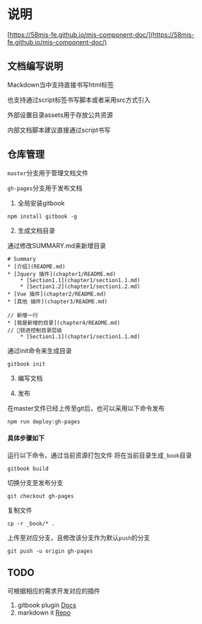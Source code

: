# 说明
[https://58mis-fe.github.io/mis-component-doc/](https://58mis-fe.github.io/mis-component-doc/)

## 文档编写说明

Mackdown当中支持直接书写html标签

也支持通过script标签书写脚本或者采用src方式引入

外部设置目录assets用于存放公共资源

内部文档脚本建议直接通过script书写

## 仓库管理

`master`分支用于管理文档文件

`gh-pages`分支用于发布文档

1. 全局安装gitbook

```
npm install gitbook -g
```

2. 生成文档目录

通过修改SUMMARY.md来新增目录
```
# Summary
* [介绍](README.md)
* [Jquery 插件](chapter1/README.md)
    * [Section1.1](chapter1/section1.1.md)
    * [Section1.2](chapter1/section1.2.md)
* [Vue 插件](chapter2/README.md)
* [其他 插件](chapter3/README.md)

// 新增一行
* [我是新增的目录](chapter4/README.md)
// 锁进控制目录层级
    * [Section1.1](chapter1/section1.1.md) 
```
通过init命令来生成目录

```
gitbook init
```

3. 编写文档

4. 发布

在master文件已经上传至git后，也可以采用以下命令发布
```
npm run deploy:gh-pages
```

#### 具体步骤如下

运行以下命令，通过当前资源打包文件
将在当前目录生成`_book`目录

```
gitbook build
```

切换分支至发布分支

```
git checkout gh-pages
```

复制文件
```
cp -r _book/* .
```

上传至对应分支，且修改该分支作为默认`push`的分支
```
git push -u origin gh-pages
```


## TODO

可根据相应的需求开发对应的插件

1. gitbook plugin [Docs](https://github.com/GitbookIO/gitbook/tree/master/docs/plugins)
2. markdown it [Repo](https://github.com/markdown-it)